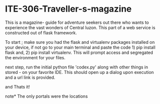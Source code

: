 # ITE-306-Traveller-s-magazine

This is a magazine- guide for adventure seekers out there who wants to experience the vast wonders of Central luzon. This part  of a web service is constructed out of flask framework.

To start ;  make sure you had the flask and virtualenv packages installed on your device, if not go to your main terminal and paste the code 1) pip install flask and, 2) pip install virtualenv. This will prompt access and segregated the environment for your files.

next step, run the initial python file 'codex.py' along with other things in stored - on your favorite IDE. This should open up a dialog upon execution and a url link is provided.

and Thats it!

note* The only portals were the locations
